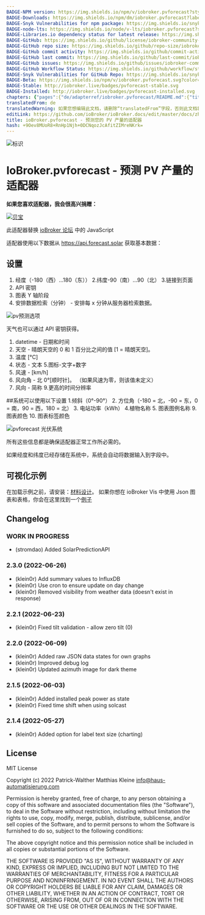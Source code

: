 ```yaml
---
BADGE-NPM version: https://img.shields.io/npm/v/iobroker.pvforecast?style=flat-square
BADGE-Downloads: https://img.shields.io/npm/dm/iobroker.pvforecast?label=npm%20downloads&style=flat-square
BADGE-Snyk Vulnerabilities for npm package: https://img.shields.io/snyk/vulnerabilities/npm/iobroker.pvforecast?label=npm%20vulnerabilities&style=flat-square
BADGE-node-lts: https://img.shields.io/node/v-lts/iobroker.pvforecast?style=flat-square
BADGE-Libraries.io dependency status for latest release: https://img.shields.io/librariesio/release/npm/iobroker.pvforecast?label=npm%20dependencies&style=flat-square
BADGE-GitHub: https://img.shields.io/github/license/iobroker-community-adapters/iobroker.pvforecast?style=flat-square
BADGE-GitHub repo size: https://img.shields.io/github/repo-size/iobroker-community-adapters/iobroker.pvforecast?logo=github&style=flat-square
BADGE-GitHub commit activity: https://img.shields.io/github/commit-activity/m/iobroker-community-adapters/iobroker.pvforecast?logo=github&style=flat-square
BADGE-GitHub last commit: https://img.shields.io/github/last-commit/iobroker-community-adapters/iobroker.pvforecast?logo=github&style=flat-square
BADGE-GitHub issues: https://img.shields.io/github/issues/iobroker-community-adapters/iobroker.pvforecast?logo=github&style=flat-square
BADGE-GitHub Workflow Status: https://img.shields.io/github/workflow/status/iobroker-community-adapters/iobroker.pvforecast/Test%20and%20Release?label=Test%20and%20Release&logo=github&style=flat-square
BADGE-Snyk Vulnerabilities for GitHub Repo: https://img.shields.io/snyk/vulnerabilities/github/iobroker-community-adapters/iobroker.pvforecast?label=repo%20vulnerabilities&logo=github&style=flat-square
BADGE-Beta: https://img.shields.io/npm/v/iobroker.pvforecast.svg?color=red&label=beta
BADGE-Stable: http://iobroker.live/badges/pvforecast-stable.svg
BADGE-Installed: http://iobroker.live/badges/pvforecast-installed.svg
chapters: {"pages":{"de/adapterref/iobroker.pvforecast/README.md":{"title":{"de":"ioBroker.pvforecast - Adapter zu vorhersage eurer PV Erträge"},"content":"de/adapterref/iobroker.pvforecast/README.md"},"de/adapterref/iobroker.pvforecast/vis.md":{"title":{"de":"ioBroker.pvforecast - VIS"},"content":"de/adapterref/iobroker.pvforecast/vis.md"}}}
translatedFrom: de
translatedWarning: 如果您想编辑此文档，请删除“translatedFrom”字段，否则此文档将再次自动翻译
editLink: https://github.com/ioBroker/ioBroker.docs/edit/master/docs/zh-cn/adapterref/iobroker.pvforecast/README.md
title: ioBroker.pvforecast - 预测您的 PV 产量的适配器
hash: +9Oev8MUoR8+RnHp1Njh+0DCNqozJcAfitZIMreNKrk=
---
```

![标识](../../../de/adapterref/iobroker.pvforecast/../../admin/pvforecast.png)

# IoBroker.pvforecast - 预测 PV 产量的适配器
**如果您喜欢适配器，我会很高兴捐赠：**

[![贝宝](https://www.paypalobjects.com/en_US/i/btn/btn_donateCC_LG.gif)](https://www.paypal.com/cgi-bin/webscr?cmd=_s-xclick&hosted_button_id=UYB92ZVNEFNF6&source=url)

此适配器替换 [ioBroker 论坛](https://forum.iobroker.net/topic/26068/forecast-solar-mit-dem-systeminfo-adapter) 中的 JavaScript

适配器使用以下数据从 https://api.forecast.solar 获取基本数据：

## 设置
1. 经度（-180（西）…180（东））
2.纬度-90（南）…90（北）
3.链接到页面
4. API 密钥
5. 图表 Y 轴阶段
6. 安排数据检索（分钟） - 安排每 x 分钟从服务器检索数据。

![pv预测选项](https://user-images.githubusercontent.com/76852173/155196476-8c8210d9-bdb2-456b-a0aa-1dd411efea5e.JPG)

天气也可以通过 API 密钥获得。

1. datetime - 日期和时间
2. 天空 - 晴朗天空的 0 和 1 百分比之间的值 [1 = 晴朗天空]。
3. 温度 [°C]
4. 状态 - 文本
5.图标-文字+数字
6. 风速 - [km/h]
7. 风向角 - 北 0°[顺时针]。 （如果风速为零，则该值未定义）
8. 风向 - 简称
9.更高的时间分辨率

##系统可以使用以下设置
1.倾斜（0°-90°）
2. 方位角（-180 = 北，-90 = 东，0 = 南，90 = 西，180 = 北）
3. 电站功率（kWh）
4.植物名称
5. 图表图例名称
9.图表颜色
10. 图表标签颜色

![pvforecast 光伏系统](https://user-images.githubusercontent.com/76852173/155196535-6828775a-8234-4a6a-b2a3-03d7fd88c80d.JPG)

所有这些信息都是确保适配器正常工作所必需的。

如果经度和纬度已经存储在系统中，系统会自动将数据输入到字段中。

## 可视化示例
在加载示例之前，请安装：[材料设计](https://github.com/Scrounger/ioBroker.vis-materialdesign)。
如果你想在 ioBroker Vis 中使用 Json 图表和表格，你会在这里找到一个[例子](https://github.com/Patrick-Walther/ioBroker.pvforecast/blob/main/docs/example/vis/)

## Changelog
<!--
    Placeholder for the next version (at the beginning of the line):
    ### **WORK IN PROGRESS**
-->
### **WORK IN PROGRESS**
* (stromdao) Added SolarPredictionAPI  

### 2.3.0 (2022-06-26)
* (klein0r) Add summary values to InfluxDB
* (klein0r) Use cron to ensure update on day change
* (klein0r) Removed visibility from weather data (doesn't exist in response)

### 2.2.1 (2022-06-23)
* (klein0r) Fixed tilt validation - allow zero tilt (0)

### 2.2.0 (2022-06-09)
* (klein0r) Added raw JSON data states for own graphs
* (klein0r) Improved debug log
* (klein0r) Updated azimuth image for dark theme

### 2.1.5 (2022-06-03)
* (klein0r) Added installed peak power as state
* (klein0r) Fixed time shift when using solcast

### 2.1.4 (2022-05-27)
* (klein0r) Added option for label text size (charting)

## License
MIT License

Copyright (c) 2022 Patrick-Walther
                   Matthias Kleine <info@haus-automatisierung.com>

Permission is hereby granted, free of charge, to any person obtaining a copy
of this software and associated documentation files (the "Software"), to deal
in the Software without restriction, including without limitation the rights
to use, copy, modify, merge, publish, distribute, sublicense, and/or sell
copies of the Software, and to permit persons to whom the Software is
furnished to do so, subject to the following conditions:

The above copyright notice and this permission notice shall be included in all
copies or substantial portions of the Software.

THE SOFTWARE IS PROVIDED "AS IS", WITHOUT WARRANTY OF ANY KIND, EXPRESS OR
IMPLIED, INCLUDING BUT NOT LIMITED TO THE WARRANTIES OF MERCHANTABILITY,
FITNESS FOR A PARTICULAR PURPOSE AND NONINFRINGEMENT. IN NO EVENT SHALL THE
AUTHORS OR COPYRIGHT HOLDERS BE LIABLE FOR ANY CLAIM, DAMAGES OR OTHER
LIABILITY, WHETHER IN AN ACTION OF CONTRACT, TORT OR OTHERWISE, ARISING FROM,
OUT OF OR IN CONNECTION WITH THE SOFTWARE OR THE USE OR OTHER DEALINGS IN THE
SOFTWARE.